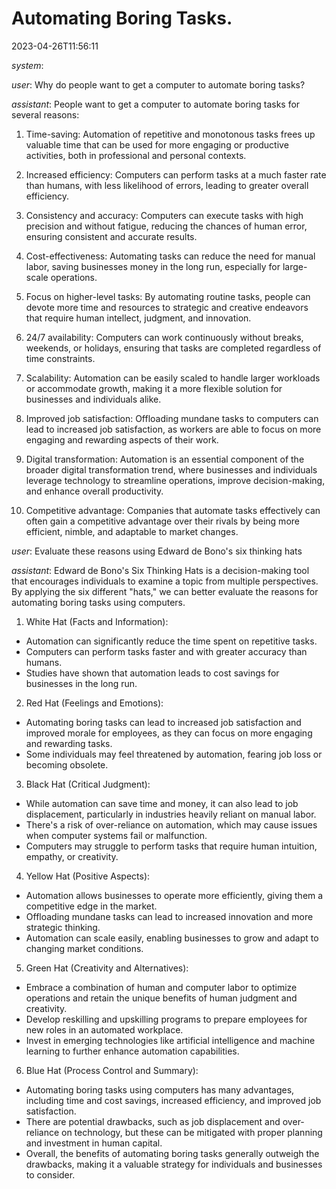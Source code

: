 # Automating Boring Tasks.

2023-04-26T11:56:11

_system_: 

_user_: Why do people want to get a computer to automate boring tasks?

_assistant_: People want to get a computer to automate boring tasks for several reasons:

1. Time-saving: Automation of repetitive and monotonous tasks frees up valuable time that can be used for more engaging or productive activities, both in professional and personal contexts.

2. Increased efficiency: Computers can perform tasks at a much faster rate than humans, with less likelihood of errors, leading to greater overall efficiency.

3. Consistency and accuracy: Computers can execute tasks with high precision and without fatigue, reducing the chances of human error, ensuring consistent and accurate results.

4. Cost-effectiveness: Automating tasks can reduce the need for manual labor, saving businesses money in the long run, especially for large-scale operations.

5. Focus on higher-level tasks: By automating routine tasks, people can devote more time and resources to strategic and creative endeavors that require human intellect, judgment, and innovation.

6. 24/7 availability: Computers can work continuously without breaks, weekends, or holidays, ensuring that tasks are completed regardless of time constraints.

7. Scalability: Automation can be easily scaled to handle larger workloads or accommodate growth, making it a more flexible solution for businesses and individuals alike.

8. Improved job satisfaction: Offloading mundane tasks to computers can lead to increased job satisfaction, as workers are able to focus on more engaging and rewarding aspects of their work.

9. Digital transformation: Automation is an essential component of the broader digital transformation trend, where businesses and individuals leverage technology to streamline operations, improve decision-making, and enhance overall productivity.

10. Competitive advantage: Companies that automate tasks effectively can often gain a competitive advantage over their rivals by being more efficient, nimble, and adaptable to market changes.

_user_: Evaluate these reasons using Edward de Bono's six thinking hats

_assistant_: Edward de Bono's Six Thinking Hats is a decision-making tool that encourages individuals to examine a topic from multiple perspectives. By applying the six different "hats," we can better evaluate the reasons for automating boring tasks using computers.

1. White Hat (Facts and Information):
- Automation can significantly reduce the time spent on repetitive tasks.
- Computers can perform tasks faster and with greater accuracy than humans.
- Studies have shown that automation leads to cost savings for businesses in the long run.

2. Red Hat (Feelings and Emotions):
- Automating boring tasks can lead to increased job satisfaction and improved morale for employees, as they can focus on more engaging and rewarding tasks.
- Some individuals may feel threatened by automation, fearing job loss or becoming obsolete.

3. Black Hat (Critical Judgment):
- While automation can save time and money, it can also lead to job displacement, particularly in industries heavily reliant on manual labor.
- There's a risk of over-reliance on automation, which may cause issues when computer systems fail or malfunction.
- Computers may struggle to perform tasks that require human intuition, empathy, or creativity.

4. Yellow Hat (Positive Aspects):
- Automation allows businesses to operate more efficiently, giving them a competitive edge in the market.
- Offloading mundane tasks can lead to increased innovation and more strategic thinking.
- Automation can scale easily, enabling businesses to grow and adapt to changing market conditions.

5. Green Hat (Creativity and Alternatives):
- Embrace a combination of human and computer labor to optimize operations and retain the unique benefits of human judgment and creativity.
- Develop reskilling and upskilling programs to prepare employees for new roles in an automated workplace.
- Invest in emerging technologies like artificial intelligence and machine learning to further enhance automation capabilities.

6. Blue Hat (Process Control and Summary):
- Automating boring tasks using computers has many advantages, including time and cost savings, increased efficiency, and improved job satisfaction.
- There are potential drawbacks, such as job displacement and over-reliance on technology, but these can be mitigated with proper planning and investment in human capital.
- Overall, the benefits of automating boring tasks generally outweigh the drawbacks, making it a valuable strategy for individuals and businesses to consider.
